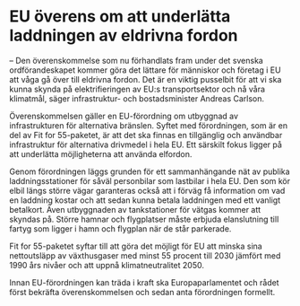 # EU överens om att underlätta laddningen av eldrivna fordon

– Den överenskommelse som nu förhandlats fram under det svenska ordförandeskapet kommer göra det lättare för människor och företag i EU att våga gå över till eldrivna fordon. Det är en viktig pusselbit för att vi ska kunna skynda på elektrifieringen av EU:s transportsektor och nå våra klimatmål, säger infrastruktur- och bostadsminister Andreas Carlson.

Överenskommelsen gäller en EU-förordning om utbyggnad av infrastrukturen för alternativa bränslen. Syftet med förordningen, som är en del av Fit for 55-paketet, är att det ska finnas en tillgänglig och användbar infrastruktur för alternativa drivmedel i hela EU. Ett särskilt fokus ligger på att underlätta möjligheterna att använda elfordon.

Genom förordningen läggs grunden för ett sammanhängande nät av publika laddningsstationer för såväl personbilar som lastbilar i hela EU. Den som kör elbil längs större vägar garanteras också att i förväg få information om vad en laddning kostar och att sedan kunna betala laddningen med ett vanligt betalkort. Även utbyggnaden av tankstationer för vätgas kommer att skyndas på. Större hamnar och flygplatser måste erbjuda elanslutning till fartyg som ligger i hamn och flygplan när de står parkerade.

Fit for 55-paketet syftar till att göra det möjligt för EU att minska sina nettoutsläpp av växthusgaser med minst 55 procent till 2030 jämfört med 1990 års nivåer och att uppnå klimatneutralitet 2050.

Innan EU-förordningen kan träda i kraft ska Europaparlamentet och rådet först bekräfta överenskommelsen och sedan anta förordningen formellt.

